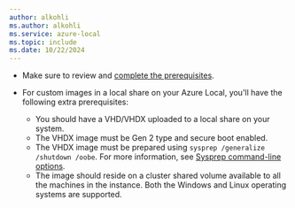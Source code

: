 ```yaml
---
author: alkohli
ms.author: alkohli
ms.service: azure-local
ms.topic: include
ms.date: 10/22/2024
---
```



- Make sure to review and [complete the prerequisites](../manage/azure-arc-vm-management-prerequisites.md).

- For custom images in a local share on your Azure Local, you'll have the following extra prerequisites:
    - You should have a VHD/VHDX uploaded to a local share on your system.
    - The VHDX image must be Gen 2 type and secure boot enabled.
    - The VHDX image must be prepared using `sysprep /generalize /shutdown /oobe`. For more information, see [Sysprep command-line options](/windows-hardware/manufacture/desktop/sysprep-command-line-options?view=windows-11#oobe&preserve-view=true).
    - The image should reside on a cluster shared volume available to all the machines in the instance. Both the Windows and Linux operating systems are supported.